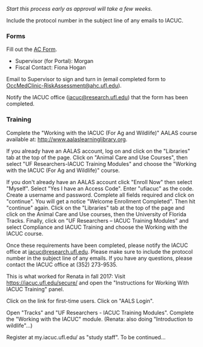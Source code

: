 *Start this process early as approval will take a few weeks.*

Include the protocol number in the subject line of any emails to IACUC.

### Forms

Fill out the [AC Form](http://webfiles.ehs.ufl.edu/ACForm.pdf).
  * Supervisor (for Portal): Morgan
  * Fiscal Contact: Fiona Hogan

Email to Supervisor to sign and turn in (email completed form to OccMedClinic-RiskAssessment@ahc.ufl.edu).

Notify the IACUC office (iacuc@research.ufl.edu) that the form has been completed.  

### Training

Complete the "Working with the IACUC (For Ag and Wildlife)" AALAS course available at: http://www.aalaslearninglibrary.org. 

If you already have an AALAS account, log on and click on the "Libraries" tab at the top of the page. Click on "Animal Care and Use Courses", then select "UF Researchers-IACUC Training Modules" and choose the "Working with the IACUC (For Ag and Wildlife)" course.
 
If you don't already have an AALAS account click "Enroll Now" then select "Myself". Select "Yes I have an Access Code". Enter "ufiacuc" as the code. Create a username and password. Complete all fields required and click on "continue". You will get a notice "Welcome Enrollment Completed". Then hit "continue" again. Click on the "Libraries" tab at the top of the page and click on the Animal Care and Use courses, then the University of Florida Tracks. Finally, click on "UF Researchers – IACUC Training Modules" and select Compliance and IACUC Training and choose the Working with the IACUC course.
 
Once these requirements have been completed, please notify the IACUC office at iacuc@research.ufl.edu. Please make sure to include the protocol number in the subject line of any emails. If you have any questions, please contact the IACUC office at (352) 273-9535.


This is what worked for Renata in fall 2017:
Visit https://iacuc.ufl.edu/secure/ and open the "Instructions for Working With IACUC Training" panel.

Click on the link for first-time users. Click on "AALS Login".

Open "Tracks" and "UF Researchers - IACUC Training Modules". Complete the "Working with the IACUC" module.
(Renata: also doing "Introduction to wildlife"...)


Register at my.iacuc.ufl.edu/ as "study staff".
To be continued...

